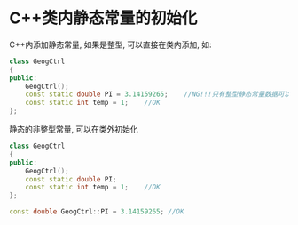 # C++类内静态常量的初始化

C++内添加静态常量, 如果是整型, 可以直接在类内添加, 如:
```C++
class GeogCtrl
{
public:
    GeogCtrl();
    const static double PI = 3.14159265;    //NG!!!只有整型静态常量数据可以在类内初始化
    const static int temp = 1;    //OK
};
```

静态的非整型常量, 可以在类外初始化
```C++
class GeogCtrl
{
public:
    GeogCtrl();
    const static double PI;
    const static int temp = 1;    //OK
};

const double GeogCtrl::PI = 3.14159265; //OK
```
